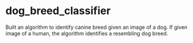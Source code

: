 # dog_breed_classifier
Built an algorithm to identify canine breed given an image of a dog. If given image of a human, the algorithm identifies a resembling dog breed.
